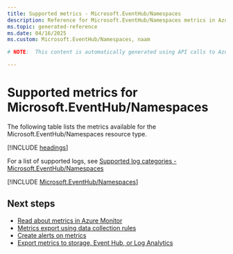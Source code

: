```yaml
---
title: Supported metrics - Microsoft.EventHub/Namespaces
description: Reference for Microsoft.EventHub/Namespaces metrics in Azure Monitor.
ms.topic: generated-reference
ms.date: 04/16/2025
ms.custom: Microsoft.EventHub/Namespaces, naam

# NOTE:  This content is automatically generated using API calls to Azure. Any edits made on these files will be overwritten in the next run of the script. 

---
```


  
# Supported metrics for Microsoft.EventHub/Namespaces
  
The following table lists the metrics available for the Microsoft.EventHub/Namespaces resource type.  
  
  
[!INCLUDE [headings](~/reusable-content/ce-skilling/azure/includes/azure-monitor/reference/metrics/metrics-headings.md)]  
  
  
  
For a list of supported logs, see [Supported log categories - Microsoft.EventHub/Namespaces](../supported-logs/microsoft-eventhub-namespaces-logs.md)  
  
 

[!INCLUDE [Microsoft.EventHub/Namespaces](~/reusable-content/ce-skilling/azure/includes/azure-monitor/reference/metrics/microsoft-eventhub-namespaces-metrics-include.md)]  



## Next steps

- [Read about metrics in Azure Monitor](/azure/azure-monitor/data-platform)
- [Metrics export using data collection rules](/azure/azure-monitor/essentials/data-collection-metrics)
- [Create alerts on metrics](/azure/azure-monitor/alerts/alerts-overview)
- [Export metrics to storage, Event Hub, or Log Analytics](/azure/azure-monitor/essentials/platform-logs-overview)
